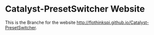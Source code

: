 Catalyst-PresetSwitcher Website
=======================

This is the Branche for the website
http://flothinkspi.github.io/Catalyst-PresetSwitcher.
